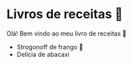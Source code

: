 # Livros de receitas :cake:

Olá! Bem vindo ao meu livro de receitas :wave:

-  Strogonoff de frango :chicken:
-  Delicia de abacaxi 

